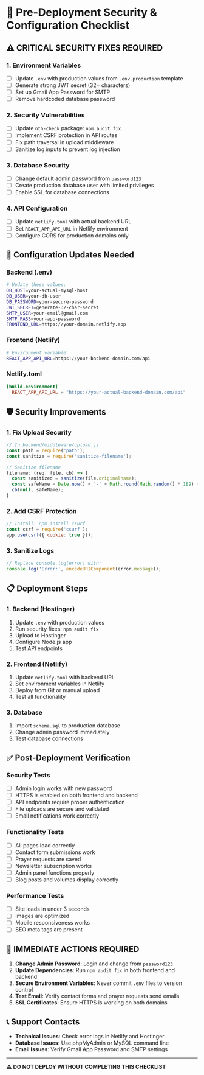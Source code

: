 # 🚀 Pre-Deployment Security & Configuration Checklist

## ⚠️ CRITICAL SECURITY FIXES REQUIRED

### 1. Environment Variables
- [ ] Update `.env` with production values from `.env.production` template
- [ ] Generate strong JWT secret (32+ characters)
- [ ] Set up Gmail App Password for SMTP
- [ ] Remove hardcoded database password

### 2. Security Vulnerabilities
- [ ] Update `nth-check` package: `npm audit fix`
- [ ] Implement CSRF protection in API routes
- [ ] Fix path traversal in upload middleware
- [ ] Sanitize log inputs to prevent log injection

### 3. Database Security
- [ ] Change default admin password from `password123`
- [ ] Create production database user with limited privileges
- [ ] Enable SSL for database connections

### 4. API Configuration
- [ ] Update `netlify.toml` with actual backend URL
- [ ] Set `REACT_APP_API_URL` in Netlify environment
- [ ] Configure CORS for production domains only

## 🔧 Configuration Updates Needed

### Backend (.env)
```bash
# Update these values:
DB_HOST=your-actual-mysql-host
DB_USER=your-db-user
DB_PASSWORD=your-secure-password
JWT_SECRET=generate-32-char-secret
SMTP_USER=your-email@gmail.com
SMTP_PASS=your-app-password
FRONTEND_URL=https://your-domain.netlify.app
```

### Frontend (Netlify)
```bash
# Environment variable:
REACT_APP_API_URL=https://your-backend-domain.com/api
```

### Netlify.toml
```toml
[build.environment]
  REACT_APP_API_URL = "https://your-actual-backend-domain.com/api"
```

## 🛡️ Security Improvements

### 1. Fix Upload Security
```javascript
// In backend/middleware/upload.js
const path = require('path');
const sanitize = require('sanitize-filename');

// Sanitize filename
filename: (req, file, cb) => {
  const sanitized = sanitize(file.originalname);
  const safeName = Date.now() + '-' + Math.round(Math.random() * 1E9) + path.extname(sanitized);
  cb(null, safeName);
}
```

### 2. Add CSRF Protection
```javascript
// Install: npm install csurf
const csrf = require('csurf');
app.use(csrf({ cookie: true }));
```

### 3. Sanitize Logs
```javascript
// Replace console.log(error) with:
console.log('Error:', encodeURIComponent(error.message));
```

## 📋 Deployment Steps

### 1. Backend (Hostinger)
1. Update `.env` with production values
2. Run security fixes: `npm audit fix`
3. Upload to Hostinger
4. Configure Node.js app
5. Test API endpoints

### 2. Frontend (Netlify)
1. Update `netlify.toml` with backend URL
2. Set environment variables in Netlify
3. Deploy from Git or manual upload
4. Test all functionality

### 3. Database
1. Import `schema.sql` to production database
2. Change admin password immediately
3. Test database connections

## ✅ Post-Deployment Verification

### Security Tests
- [ ] Admin login works with new password
- [ ] HTTPS is enabled on both frontend and backend
- [ ] API endpoints require proper authentication
- [ ] File uploads are secure and validated
- [ ] Email notifications work correctly

### Functionality Tests
- [ ] All pages load correctly
- [ ] Contact form submissions work
- [ ] Prayer requests are saved
- [ ] Newsletter subscription works
- [ ] Admin panel functions properly
- [ ] Blog posts and volumes display correctly

### Performance Tests
- [ ] Site loads in under 3 seconds
- [ ] Images are optimized
- [ ] Mobile responsiveness works
- [ ] SEO meta tags are present

## 🚨 IMMEDIATE ACTIONS REQUIRED

1. **Change Admin Password**: Login and change from `password123`
2. **Update Dependencies**: Run `npm audit fix` in both frontend and backend
3. **Secure Environment Variables**: Never commit `.env` files to version control
4. **Test Email**: Verify contact forms and prayer requests send emails
5. **SSL Certificates**: Ensure HTTPS is working on both domains

## 📞 Support Contacts

- **Technical Issues**: Check error logs in Netlify and Hostinger
- **Database Issues**: Use phpMyAdmin or MySQL command line
- **Email Issues**: Verify Gmail App Password and SMTP settings

---

**⚠️ DO NOT DEPLOY WITHOUT COMPLETING THIS CHECKLIST**